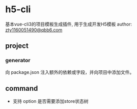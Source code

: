# h5-cli
基本vue-cli3的项目模板生成插件, 用于生成开发H5模板
author: <zty1160051490@qbb6.com>

## project
### generator
向 package.json 注入额外的依赖或字段，并向项目中添加文件。

## command
- 支持 option 是否需要添加store状态树